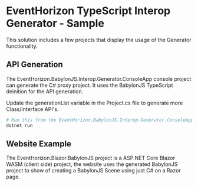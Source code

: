 # EventHorizon TypeScript Interop Generator - Sample

This solution includes a few projects that display the usage of the Generator functionality. 

## API Generation

The EventHorizon.BabylonJS.Interop.Generator.ConsoleApp console project can generate the C# proxy project. It uses the BabylonJS TypeScript deinition for the API generation. 

Update the generationList variable in the Project.cs file to generate more Class/Interface API's.

~~~ bash
# Run this from the EventHorizon.BabylonJS.Interop.Generator.ConsoleApp project root
dotnet run
~~~

## Website Example

The EventHorizon.Blazor.BabylonJS project is a ASP.NET Core Blazor WASM (client side) project, the website uses the generated BabylonJS project to show of creating a BabylonJS Scene using just C# on a Razor page.
